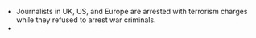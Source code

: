- Journalists in UK, US, and Europe are arrested with terrorism charges while they refused to arrest war criminals.
- 

